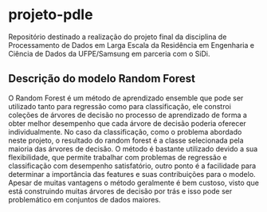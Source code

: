 # projeto-pdle
Repositório destinado a realização do projeto final da disciplina de Processamento de Dados em Larga Escala da Residência em Engenharia e Ciência de Dados da UFPE/Samsung em parceria com o SiDi.

## Descrição do modelo Random Forest
O Random Forest é um método de aprendizado ensemble que pode ser utilizado tanto para regressão como para classificação, ele constroi coleções de árvores de decisão no processo de aprendizado de forma a obter melhor desempenho que cada árvore de decisão poderia oferecer individualmente. No caso da classificação, como o problema abordado neste projeto, o resultado do random forest é a classe selecionada pela maioria das árvores de decisão. O método é bastante utilizado devido a sua flexibilidade, que permite trabalhar com problemas de regressão e classificação com desempenho satisfatório, outro ponto é a facilidade para determinar a importância das features e suas contribuições para o modelo. Apesar de muitas vantagens o método geralmente é bem custoso, visto que está construindo muitas árvores de decisão por trás e isso pode ser problemático em conjuntos de dados maiores.